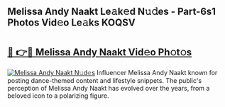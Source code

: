 ## Melissa Andy Naakt Le𝚊k𝚎d N𝚞𝚍es - Part-6s1 Photos Vid𝚎o Le𝚊ks KOQSV

# <h2><a href="http://fb30g25.evod.top/?m=Melissa+Andy+Naakt">🔗 👉🔴 Melissa Andy Naakt Vid𝚎o Ph𝚘t𝚘s</a></h2>

[![Melissa Andy Naakt N𝚞d𝚎s](https://i.imgur.com/8V9OHl7.gif)](http://fb30g25.evod.top/?m=Melissa+Andy+Naakt)
Influencer Melissa Andy Naakt known for posting dance-themed content and lifestyle snippets. The public's perception of Melissa Andy Naakt has evolved over the years, from a beloved icon to a polarizing figure. 

